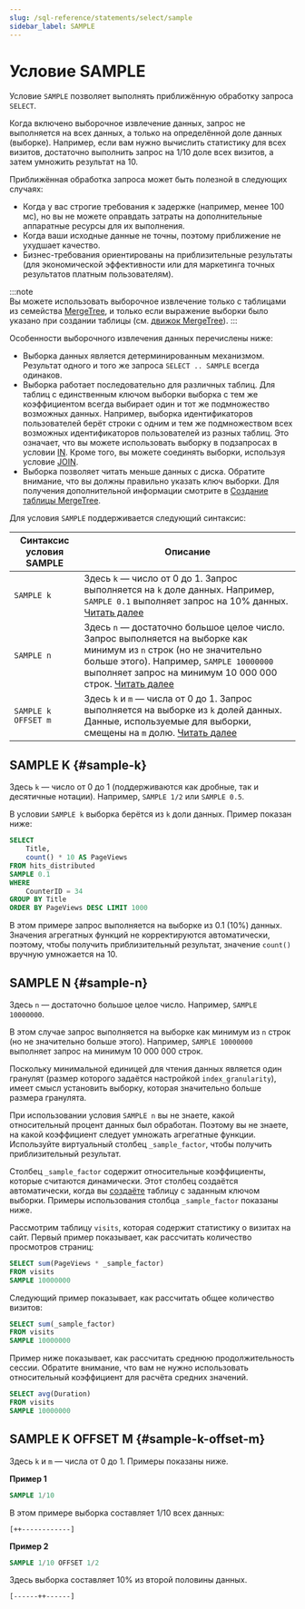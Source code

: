 ```yaml
---
slug: /sql-reference/statements/select/sample
sidebar_label: SAMPLE
---
```



# Условие SAMPLE

Условие `SAMPLE` позволяет выполнять приближённую обработку запроса `SELECT`.

Когда включено выборочное извлечение данных, запрос не выполняется на всех данных, а только на определённой доле данных (выборке). Например, если вам нужно вычислить статистику для всех визитов, достаточно выполнить запрос на 1/10 доле всех визитов, а затем умножить результат на 10.

Приближённая обработка запроса может быть полезной в следующих случаях:

- Когда у вас строгие требования к задержке (например, менее 100 мс), но вы не можете оправдать затраты на дополнительные аппаратные ресурсы для их выполнения.
- Когда ваши исходные данные не точны, поэтому приближение не ухудшает качество.
- Бизнес-требования ориентированы на приблизительные результаты (для экономической эффективности или для маркетинга точных результатов платным пользователям).

:::note    
Вы можете использовать выборочное извлечение только с таблицами из семейства [MergeTree](../../../engines/table-engines/mergetree-family/mergetree.md), и только если выражение выборки было указано при создании таблицы (см. [движок MergeTree](../../../engines/table-engines/mergetree-family/mergetree.md#table_engine-mergetree-creating-a-table)).
:::

Особенности выборочного извлечения данных перечислены ниже:

- Выборка данных является детерминированным механизмом. Результат одного и того же запроса `SELECT .. SAMPLE` всегда одинаков.
- Выборка работает последовательно для различных таблиц. Для таблиц с единственным ключом выборки выборка с тем же коэффициентом всегда выбирает один и тот же подмножество возможных данных. Например, выборка идентификаторов пользователей берёт строки с одним и тем же подмножеством всех возможных идентификаторов пользователей из разных таблиц. Это означает, что вы можете использовать выборку в подзапросах в условии [IN](../../../sql-reference/operators/in.md). Кроме того, вы можете соединять выборки, используя условие [JOIN](../../../sql-reference/statements/select/join.md).
- Выборка позволяет читать меньше данных с диска. Обратите внимание, что вы должны правильно указать ключ выборки. Для получения дополнительной информации смотрите в [Создание таблицы MergeTree](../../../engines/table-engines/mergetree-family/mergetree.md#table_engine-mergetree-creating-a-table).

Для условия `SAMPLE` поддерживается следующий синтаксис:

| Синтаксис условия SAMPLE | Описание                                                                                                                                                                                                                                    |
|--------------------------|------------------------------------------------------------------------------------------------------------------------------------------------------------------------------------------------------------------------------------------------|
| `SAMPLE k`               | Здесь `k` — число от 0 до 1. Запрос выполняется на `k` доле данных. Например, `SAMPLE 0.1` выполняет запрос на 10% данных. [Читать далее](#sample-k)                                                                                      |
| `SAMPLE n`               | Здесь `n` — достаточно большое целое число. Запрос выполняется на выборке как минимум из `n` строк (но не значительно больше этого). Например, `SAMPLE 10000000` выполняет запрос на минимум 10 000 000 строк. [Читать далее](#sample-n)     |
| `SAMPLE k OFFSET m`      | Здесь `k` и `m` — числа от 0 до 1. Запрос выполняется на выборке из `k` долей данных. Данные, используемые для выборки, смещены на `m` долю. [Читать далее](#sample-k-offset-m)                                                               |


## SAMPLE K {#sample-k}

Здесь `k` — число от 0 до 1 (поддерживаются как дробные, так и десятичные нотации). Например, `SAMPLE 1/2` или `SAMPLE 0.5`.

В условии `SAMPLE k` выборка берётся из `k` доли данных. Пример показан ниже:

``` sql
SELECT
    Title,
    count() * 10 AS PageViews
FROM hits_distributed
SAMPLE 0.1
WHERE
    CounterID = 34
GROUP BY Title
ORDER BY PageViews DESC LIMIT 1000
```

В этом примере запрос выполняется на выборке из 0.1 (10%) данных. Значения агрегатных функций не корректируются автоматически, поэтому, чтобы получить приблизительный результат, значение `count()` вручную умножается на 10.

## SAMPLE N {#sample-n}

Здесь `n` — достаточно большое целое число. Например, `SAMPLE 10000000`.

В этом случае запрос выполняется на выборке как минимум из `n` строк (но не значительно больше этого). Например, `SAMPLE 10000000` выполняет запрос на минимум 10 000 000 строк.

Поскольку минимальной единицей для чтения данных является один гранулят (размер которого задаётся настройкой `index_granularity`), имеет смысл установить выборку, которая значительно больше размера гранулята.

При использовании условия `SAMPLE n` вы не знаете, какой относительный процент данных был обработан. Поэтому вы не знаете, на какой коэффициент следует умножать агрегатные функции. Используйте виртуальный столбец `_sample_factor`, чтобы получить приблизительный результат.

Столбец `_sample_factor` содержит относительные коэффициенты, которые считаются динамически. Этот столбец создаётся автоматически, когда вы [создаёте](../../../engines/table-engines/mergetree-family/mergetree.md#table_engine-mergetree-creating-a-table) таблицу с заданным ключом выборки. Примеры использования столбца `_sample_factor` показаны ниже.

Рассмотрим таблицу `visits`, которая содержит статистику о визитах на сайт. Первый пример показывает, как рассчитать количество просмотров страниц:

``` sql
SELECT sum(PageViews * _sample_factor)
FROM visits
SAMPLE 10000000
```

Следующий пример показывает, как рассчитать общее количество визитов:

``` sql
SELECT sum(_sample_factor)
FROM visits
SAMPLE 10000000
```

Пример ниже показывает, как рассчитать среднюю продолжительность сессии. Обратите внимание, что вам не нужно использовать относительный коэффициент для расчёта средних значений.

``` sql
SELECT avg(Duration)
FROM visits
SAMPLE 10000000
```

## SAMPLE K OFFSET M {#sample-k-offset-m}

Здесь `k` и `m` — числа от 0 до 1. Примеры показаны ниже.

**Пример 1**

``` sql
SAMPLE 1/10
```

В этом примере выборка составляет 1/10 всех данных:

`[++------------]`

**Пример 2**

``` sql
SAMPLE 1/10 OFFSET 1/2
```

Здесь выборка составляет 10% из второй половины данных.

`[------++------]`
